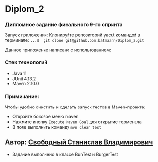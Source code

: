 # Diplom_2


### Дипломное задание финального 9-го спринта

Запуск приложения:
Клонируйте репозиторий yacut командой в терминале:
```...$  git clone git@github.com:batmaann/Diplom_2.git```

Данное приложение написано с использованием:
### Стек технологий
- Java 11
- JUnit 4.13.2
- Maven 2.10.0

### Примичание:
Чтобы удобно очистить и сделать запуск тестов в Maven-проекте:
- Откройте боковое меню maven
- Нажмите кнопку `Execute Maven Goal` для открытие терменала
- В поле выполнить команду `mvn clean test`





Автор: [Свободный Станислав Владимирович](https://t.me/mark1994)
- 
- Задание выполнено в классе BunTest и BurgerTest 


